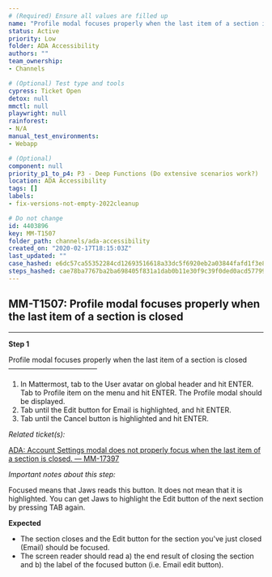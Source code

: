 ```yaml
---
# (Required) Ensure all values are filled up
name: "Profile modal focuses properly when the last item of a section is closed"
status: Active
priority: Low
folder: ADA Accessibility
authors: ""
team_ownership: 
- Channels

# (Optional) Test type and tools
cypress: Ticket Open
detox: null
mmctl: null
playwright: null
rainforest: 
- N/A
manual_test_environments: 
- Webapp

# (Optional)
component: null
priority_p1_to_p4: P3 - Deep Functions (Do extensive scenarios work?)
location: ADA Accessibility
tags: []
labels: 
- fix-versions-not-empty-2022cleanup

# Do not change
id: 4403896
key: MM-T1507
folder_path: channels/ada-accessibility
created_on: "2020-02-17T18:15:03Z"
last_updated: ""
case_hashed: e6dc57ca55352284cd12693516618a33dc5f6920eb2a03844fafd1f3e85b5e55c09b06328b2464a1d070a93d16b0436a
steps_hashed: cae78ba7767ba2ba698405f831a1dab0b11e30f9c39f0ded0acd57799537b2ff57122afc5e61f899d233404c629125ca
---
```


## MM-T1507: Profile modal focuses properly when the last item of a section is closed

---

**Step 1**

Profile modal focuses properly when the last item of a section is closed\
–––––––––––––––––––––––––

1. In Mattermost, tab to the User avatar on global header and hit ENTER. Tab to Profile item on the menu and hit ENTER. The Profile modal should be displayed.
2. Tab until the Edit button for Email is highlighted, and hit ENTER.
3. Tab until the Cancel button is highlighted and hit ENTER.

_Related ticket(s):_

[ADA: Account Settings modal does not properly focus when the last item of a section is closed. — MM-17397](https://mattermost.atlassian.net/browse/MM-17397)

_Important notes about this step:_

Focused means that Jaws reads this button. It does not mean that it is highlighted. You can get Jaws to highlight the Edit button of the next section by pressing TAB again.

**Expected**

- The section closes and the Edit button for the section you've just closed (Email) should be focused.
- The screen reader should read a) the end result of closing the section and b) the label of the focused button (i.e. Email edit button).
